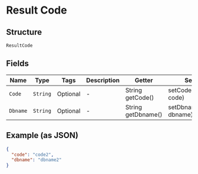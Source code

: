 
# Result Code

## Structure

`ResultCode`

## Fields

| Name | Type | Tags | Description | Getter | Setter |
|  --- | --- | --- | --- | --- | --- |
| `Code` | `String` | Optional | - | String getCode() | setCode(String code) |
| `Dbname` | `String` | Optional | - | String getDbname() | setDbname(String dbname) |

## Example (as JSON)

```json
{
  "code": "code2",
  "dbname": "dbname2"
}
```


